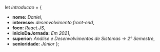  let <i>introducao</i> = {
- <b>nome:</b> <em>Daniel</em>,
- <b>interesse:</b> <em>desenvolvimento front-end</em>,
- <b>foco:</b> <em>React.JS</em>,
- <b>inicioDaJornada:</b> <em>Em 2021</em>,
- <b>superior:</b> <em>Análise e Desenvolvimentos de Sistemas -> 2° Semestre</em>,
- <b>senioridade:</b> <em>Júnior</em>
};
<!---
xd4n1el/xd4n1el is a ✨ special ✨ repository because its `README.md` (this file) appears on your GitHub profile.
You can click the Preview link to take a look at your changes.
--->

